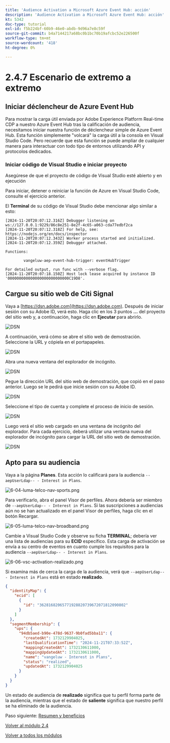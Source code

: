 ```yaml
---
title: 'Audience Activation a Microsoft Azure Event Hub: acción'
description: 'Audience Activation a Microsoft Azure Event Hub: acción'
kt: 5342
doc-type: tutorial
exl-id: f5b224bf-60b9-46e0-abdb-9d96a7e8c59f
source-git-commit: b4a7144217a68bc0b1bc70b19afcbc52e226500f
workflow-type: tm+mt
source-wordcount: '418'
ht-degree: 0%

---
```


# 2.4.7 Escenario de extremo a extremo

## Iniciar déclencheur de Azure Event Hub

Para mostrar la carga útil enviada por Adobe Experience Platform Real-time CDP a nuestro Azure Event Hub tras la calificación de audiencia, necesitamos iniciar nuestra función de déclencheur simple de Azure Event Hub. Esta función simplemente &quot;volcará&quot; la carga útil a la consola en Visual Studio Code. Pero recuerde que esta función se puede ampliar de cualquier manera para interactuar con todo tipo de entornos utilizando API y protocolos dedicados.

### Iniciar código de Visual Studio e iniciar proyecto

Asegúrese de que el proyecto de código de Visual Studio esté abierto y en ejecución

Para iniciar, detener o reiniciar la función de Azure en Visual Studio Code, consulte el ejercicio anterior.

El **Terminal** de su código de Visual Studio debe mencionar algo similar a esto:

```code
[2024-11-20T20:07:12.316Z] Debugger listening on ws://127.0.0.1:9229/86c8e251-8e2f-4c65-a063-cda77edbf2ca
[2024-11-20T20:07:12.318Z] For help, see: https://nodejs.org/en/docs/inspector
[2024-11-20T20:07:12.343Z] Worker process started and initialized.
[2024-11-20T20:07:12.359Z] Debugger attached.

Functions:

        vangeluw-aep-event-hub-trigger: eventHubTrigger

For detailed output, run func with --verbose flag.
[2024-11-20T20:07:18.150Z] Host lock lease acquired by instance ID '000000000000000000000000000C19D8'.
```

## Cargue su sitio web de Citi Signal

Vaya a [https://dsn.adobe.com](https://dsn.adobe.com). Después de iniciar sesión con su Adobe ID, verá esto. Haga clic en los 3 puntos **...** del proyecto del sitio web y, a continuación, haga clic en **Ejecutar** para abrirlo.

![DSN](./../../datacollection/module1.1/images/web8.png)

A continuación, verá cómo se abre el sitio web de demostración. Seleccione la URL y cópiela en el portapapeles.

![DSN](../../gettingstarted/gettingstarted/images/web3.png)

Abra una nueva ventana del explorador de incógnito.

![DSN](../../gettingstarted/gettingstarted/images/web4.png)

Pegue la dirección URL del sitio web de demostración, que copió en el paso anterior. Luego se le pedirá que inicie sesión con su Adobe ID.

![DSN](../../gettingstarted/gettingstarted/images/web5.png)

Seleccione el tipo de cuenta y complete el proceso de inicio de sesión.

![DSN](../../gettingstarted/gettingstarted/images/web6.png)

Luego verá el sitio web cargado en una ventana de incógnito del explorador. Para cada ejercicio, deberá utilizar una ventana nueva del explorador de incógnito para cargar la URL del sitio web de demostración.

![DSN](../../gettingstarted/gettingstarted/images/web7.png)

## Apto para su audiencia

Vaya a la página **Planes**. Esta acción lo calificará para la audiencia `--aepUserLdap-- - Interest in Plans`.

![6-04-luma-telco-nav-sports.png](./images/cs1.png)

Para verificarlo, abra el panel Visor de perfiles. Ahora debería ser miembro de `--aepUserLdap-- - Interest in Plans`. Si las suscripciones a audiencias aún no se han actualizado en el panel Visor de perfiles, haga clic en el botón Recargar.

![6-05-luma-telco-nav-broadband.png](./images/cs2.png)

Cambie a Visual Studio Code y observe su ficha **TERMINAL**; debería ver una lista de audiencias para su **ECID** específico. Esta carga de activación se envía a su centro de eventos en cuanto cumple los requisitos para la audiencia `--aepUserLdap-- - Interest in Plans`.

![6-06-vsc-activation-realizado.png](./images/cs3.png)

Si examina más de cerca la carga de la audiencia, verá que `--aepUserLdap-- - Interest in Plans` está en estado **realizado**.

```json
{
  "identityMap": {
    "ecid": [
      {
        "id": "36281682065771928820739672071812090802"
      }
    ]
  },
  "segmentMembership": {
    "ups": {
      "94db5aed-b90e-478d-9637-9b0fad5bba11": {
        "createdAt": 1732129904025,
        "lastQualificationTime": "2024-11-21T07:33:52Z",
        "mappingCreatedAt": 1732130611000,
        "mappingUpdatedAt": 1732130611000,
        "name": "vangeluw - Interest in Plans",
        "status": "realized",
        "updatedAt": 1732129904025
      }
    }
  }
}
```

Un estado de audiencia de **realizado** significa que tu perfil forma parte de la audiencia, mientras que el estado de **saliente** significa que nuestro perfil se ha eliminado de la audiencia.

Paso siguiente: [Resumen y beneficios](./summary.md)

[Volver al módulo 2.4](./segment-activation-microsoft-azure-eventhub.md)

[Volver a todos los módulos](./../../../overview.md)
